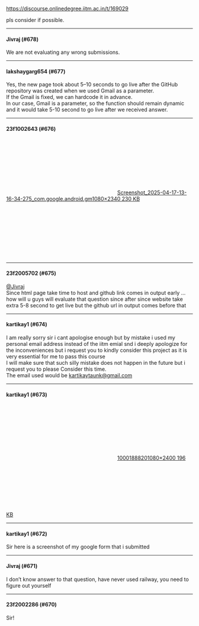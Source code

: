 https://discourse.onlinedegree.iitm.ac.in/t/169029

pls consider if possible.</p><hr>

<h4>Jivraj (#678)</h4>
<p>We are not evaluating any wrong submissions.</p><hr>

<h4>lakshaygarg654 (#677)</h4>
<p>Yes, the new page took about 5–10 seconds to go live after the GitHub repository was created when we used Gmail as a parameter.<br/>
If the Gmail is fixed, we can hardcode it in advance.<br/>
In our case, Gmail is a parameter, so the function should remain dynamic and it would take 5-10 second to go live after we received answer.</p><hr>

<h4>23f1002643 (#676)</h4>
<p><div class="lightbox-wrapper"><a class="lightbox" data-download-href="/uploads/short-url/rTh9grM5gBTyftlGWoLJlNFu72C.jpeg?dl=1" href="https://europe1.discourse-cdn.com/flex013/uploads/iitm/original/3X/c/3/c37a4ebb254beffeb8f3d310f28bc4d6f21540fe.jpeg" rel="noopener nofollow ugc" title="Screenshot_2025-04-17-13-16-34-275_com.google.android.gm"><div class="meta"><svg aria-hidden="true" class="fa d-icon d-icon-far-image svg-icon"><use href="#far-image"></use></svg><span class="filename">Screenshot_2025-04-17-13-16-34-275_com.google.android.gm</span><span class="informations">1080×2340 230 KB</span><svg aria-hidden="true" class="fa d-icon d-icon-discourse-expand svg-icon"><use href="#discourse-expand"></use></svg></div></a></div></p><hr>

<h4>23f2005702 (#675)</h4>
<p><a class="mention" href="/u/jivraj">@Jivraj</a><br/>
Since html page take time to host and github link comes in output early … how will u guys will evaluate that question since after since website take extra 5-8 second to get live but the github url in output comes before that</p><hr>

<h4>kartikay1 (#674)</h4>
<p>I am really sorry sir i cant apologise enough but by mistake i used my personal email address instead of the iitm emial snd i deeply apologize for the inconveniences but i request you to kindly consider this project as it is very essential for me to pass this course<br/>
I will make sure that such silly mistake does not happen in the future but i request you to please Consider this time.<br/>
The email used would be <a href="mailto:kartikaytaunk@gmail.com">kartikaytaunk@gmail.com</a></p><hr>

<h4>kartikay1 (#673)</h4>
<p><div class="lightbox-wrapper"><a class="lightbox" data-download-href="/uploads/short-url/aBl48QiIPFWEoHpkGaADFTOE2jA.jpeg?dl=1" href="https://europe1.discourse-cdn.com/flex013/uploads/iitm/original/3X/4/a/4a4e4a0e178952b492a301ad303108e1f8d97086.jpeg" rel="noopener nofollow ugc" title="1000188820"><div class="meta"><svg aria-hidden="true" class="fa d-icon d-icon-far-image svg-icon"><use href="#far-image"></use></svg><span class="filename">1000188820</span><span class="informations">1080×2400 196 KB</span><svg aria-hidden="true" class="fa d-icon d-icon-discourse-expand svg-icon"><use href="#discourse-expand"></use></svg></div></a></div></p><hr>

<h4>kartikay1 (#672)</h4>
<p>Sir here is a screenshot of my google form that i submitted</p><hr>

<h4>Jivraj (#671)</h4>
<p>I don’t know answer to that question, have never used railway, you need to figure out yourself</p><hr>

<h4>23f2002286 (#670)</h4>
<p>Sir!
